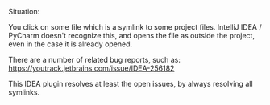 Situation:

You click on some file which is a symlink
to some project files.
IntelliJ IDEA / PyCharm doesn't recognize this,
and opens the file as outside the project,
even in the case it is already opened.

There are a number of related bug reports,
such as:
https://youtrack.jetbrains.com/issue/IDEA-256182

This IDEA plugin resolves at least the open issues,
by always resolving all symlinks.
